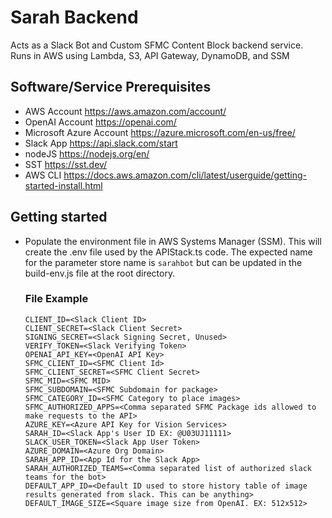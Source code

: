 <!-- @format -->

# Sarah Backend

Acts as a Slack Bot and Custom SFMC Content Block backend service. Runs in AWS using Lambda, S3, API Gateway, DynamoDB, and SSM

## Software/Service Prerequisites

- AWS Account https://aws.amazon.com/account/
- OpenAI Account https://openai.com/
- Microsoft Azure Account https://azure.microsoft.com/en-us/free/
- Slack App https://api.slack.com/start
- nodeJS https://nodejs.org/en/
- SST https://sst.dev/
- AWS CLI https://docs.aws.amazon.com/cli/latest/userguide/getting-started-install.html

## Getting started

- Populate the environment file in AWS Systems Manager (SSM). This will create the .env file used by the APIStack.ts code. The expected name for the parameter store name is `sarahbot` but can be updated in the build-env.js file at the root directory.
  ### File Example
  ```
  CLIENT_ID=<Slack Client ID>
  CLIENT_SECRET=<Slack Client Secret>
  SIGNING_SECRET=<Slack Signing Secret, Unused>
  VERIFY_TOKEN=<Slack Verifying Token>
  OPENAI_API_KEY=<OpenAI API Key>
  SFMC_CLIENT_ID=<SFMC Client Id>
  SFMC_CLIENT_SECRET=<SFMC Client Secret>
  SFMC_MID=<SFMC MID>
  SFMC_SUBDOMAIN=<SFMC Subdomain for package>
  SFMC_CATEGORY_ID=<SFMC Category to place images>
  SFMC_AUTHORIZED_APPS=<Comma separated SFMC Package ids allowed to make requests to the API>
  AZURE_KEY=<Azure API Key for Vision Services>
  SARAH_ID=<Slack App's User ID EX: @U03UJ11111>
  SLACK_USER_TOKEN=<Slack App User Token>
  AZURE_DOMAIN=<Azure Org Domain>
  SARAH_APP_ID=<App Id for the Slack App>
  SARAH_AUTHORIZED_TEAMS=<Comma separated list of authorized slack teams for the bot>
  DEFAULT_APP_ID=<Default ID used to store history table of image results generated from slack. This can be anything>
  DEFAULT_IMAGE_SIZE=<Square image size from OpenAI. EX: 512x512>
  ```
